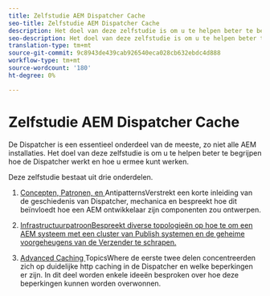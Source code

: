 ```yaml
---
title: Zelfstudie AEM Dispatcher Cache
seo-title: Zelfstudie AEM Dispatcher Cache
description: Het doel van deze zelfstudie is om u te helpen beter te begrijpen hoe de Dispatcher werkt en hoe u ermee kunt werken.
seo-description: Het doel van deze zelfstudie is om u te helpen beter te begrijpen hoe de Dispatcher werkt en hoe u ermee kunt werken.
translation-type: tm+mt
source-git-commit: 9c8943de439cab926540eca028cb632ebdc4d888
workflow-type: tm+mt
source-wordcount: '180'
ht-degree: 0%

---
```



# Zelfstudie AEM Dispatcher Cache

De Dispatcher is een essentieel onderdeel van de meeste, zo niet alle AEM installaties. Het doel van deze zelfstudie is om u te helpen beter te begrijpen hoe de Dispatcher werkt en hoe u ermee kunt werken.

Deze zelfstudie bestaat uit drie onderdelen.

1. [Concepten, Patronen, en ](chapter-1.md)
AntipatternsVerstrekt een korte inleiding van de geschiedenis van Dispatcher, mechanica en bespreekt hoe dit beïnvloedt hoe een AEM ontwikkelaar zijn componenten zou ontwerpen.

1. [InfrastructuurpatroonBespreekt diverse topologieën op hoe te om een AEM systeem met een cluster van Publish systemen en de geheime voorgeheugens van de Verzender te schrapen. ](chapter-2.md)


1. [Advanced Caching ](chapter-3.md)
TopicsWhere de eerste twee delen concentreerden zich op duidelijke http caching in de Dispatcher en welke beperkingen er zijn. In dit deel worden enkele ideeën besproken over hoe deze beperkingen kunnen worden overwonnen.
